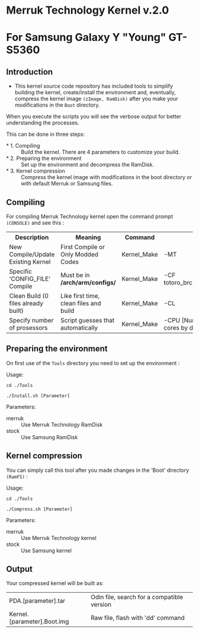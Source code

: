 Merruk Technology Kernel v.2.0 
=================================
For Samsung Galaxy Y "Young" GT-S5360
========================================



Introduction
--------------

-	This kernel source code repository has included tools to simplify building the kernel, create/install the environment and, eventually, compress the kernel image `(zImage, RamDisk)` after you make your modifications in the `Boot` directory.

When you execute the scripts you will see the verbose output for better understanding the processes.

This can be done in three steps:
<dl>
	<dt>* 1. Compiling</dt>
	<dd>	Build the kernel. There are 4 parameters to customize your build.</dd>
	<dt>* 2. Preparing the environment</dt>
	<dd>	Set up the environment and decompress the RamDisk.</dd>
	<dt>* 3. Kernel compression</dt>
	<dd>	Compress the kernel image with modifications in the boot directory or with default Merruk or Samsung files.</dd>
</dl>


Compiling
---------------

For compiling Merruk Technology kernel open the command prompt `(CONSOLE)` and see this :

<table>
  <tr>
	<th>Description</th><th>Meaning</th><th>Command</th><th>Parameter</th>
  </tr>
  <tr>
	<td>New Compile/Update Existing Kernel</td><td>First Compile or Only Modded Codes</td><td>Kernel_Make</td><td>-MT</td>
  </tr>
  <tr>
	<td>Specific 'CONFIG_FILE' Compile</td><td>Must be in <b>/arch/arm/configs/</b></td><td>Kernel_Make</td><td>-CF totoro_brcm21553_05_defconfig</td>
  </tr>
  <tr>
	<td>Clean Build (0 files already built)</td><td>Like first time, clean files and build</td><td>Kernel_Make</td><td>-CL</td>
  </tr>
  <tr>
	<td>Specify number of prosessors</td><td>Script guesses that automatically</td><td>Kernel_Make</td><td>-CPU [Number of cores] (all cores by default)</td>
  </tr>
</table>


Preparing the environment
----------------------------

On first use of the `Tools` directory you need to set up the environment :

Usage:

	cd ./Tools

	./Install.sh [Parameter]

Parameters:
<dl>
	<dt>merruk</dt>
	<dd>Use Merruk Technology RamDisk</dd>
	<dt>stock</dt>
	<dd>Use Samsung RamDisk</dd>
</dl>


Kernel compression
--------------------

You can simply call this tool after you made changes in the 'Boot' directory `(RamFS)` :

Usage:

	cd ./Tools

	./Compress.sh [Parameter]

Parameters:
<dl>
	<dt>merruk</dt>
	<dd>Use Merruk Technology kernel</dd>
	<dt>stock</dt>
	<dd>Use Samsung kernel</dd>
</dl>


Output
--------

Your compressed kernel will be built as:

<table>
	<tr>
		<td>PDA.[parameter].tar</td><td>Odin file, search for a compatible version</td>
	</tr>
	<tr>
		<td>Kernel.[parameter].Boot.img</td><td>Raw file, flash with 'dd' command</td>
	</tr>
</table>
